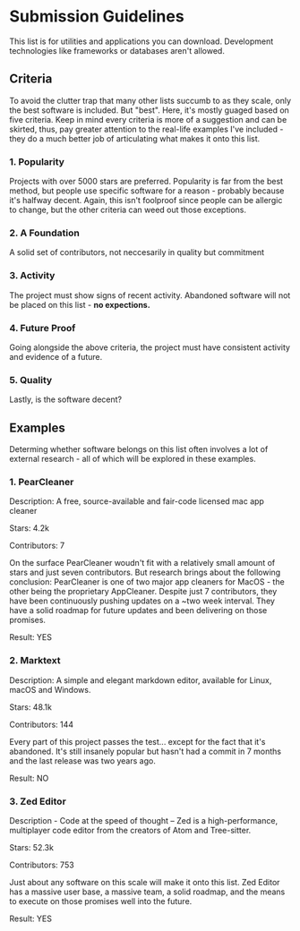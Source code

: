 
# Submission Guidelines
This list is for utilities and applications you can download. Development technologies like frameworks or databases aren't allowed. 

## Criteria
To avoid the clutter trap that many other lists succumb to as they scale, only the best software is included. But "best". Here, it's mostly guaged based on five criteria. Keep in mind every criteria is more of a suggestion and can be skirted, thus, pay greater attention to the real-life examples I've included - they do a much better job of articulating what makes it onto this list. 

### 1. Popularity
Projects with over 5000 stars are preferred. Popularity is far from the best method, but people use specific software for a reason - probably because it's halfway decent. Again, this isn't foolproof since people can be allergic to change, but the other criteria can weed out those exceptions. 

### 2. A Foundation
A solid set of contributors, not neccesarily in quality but commitment

### 3. Activity
The project must show signs of recent activity. Abandoned software will not be placed on this list - **no expections.** 

### 4. Future Proof
Going alongside the above criteria, the project must have consistent activity and evidence of a future. 

### 5. Quality
Lastly, is the software decent?

## Examples
Determing whether software belongs on this list often involves a lot of external research - all of which will be explored in these examples. 

### 1. PearCleaner
Description: A free, source-available and fair-code licensed mac app cleaner 

Stars: 4.2k

Contributors: 7


On the surface PearCleaner woudn't fit with a relatively small amount of stars and just seven contributors. But research brings about the following conclusion: PearCleaner is one of two major app cleaners for MacOS - the other being the proprietary AppCleaner. Despite just 7 contributors, they have been continuously pushing updates on a ~two week interval. They have a solid roadmap for future updates and been delivering on those promises. 

Result: YES

### 2. Marktext
Description: A simple and elegant markdown editor, available for Linux, macOS and Windows.

Stars: 48.1k

Contributors: 144

Every part of this project passes the test... except for the fact that it's abandoned. It's still insanely popular but hasn't had a commit in 7 months and the last release was two years ago. 

Result: NO

### 3. Zed Editor
Description -  Code at the speed of thought – Zed is a high-performance, multiplayer code editor from the creators of Atom and Tree-sitter. 

Stars: 52.3k

Contributors: 753

Just about any software on this scale will make it onto this list. Zed Editor has a massive user base, a massive team, a solid roadmap, and the means to execute on those promises well into the future. 

Result: YES




